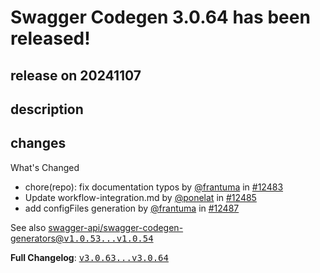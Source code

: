 # Swagger Codegen 3.0.64 has been released!

## release on 20241107

## description

## changes

What's Changed

* chore(repo): fix documentation typos by <a class="user-mention notranslate" data-hovercard-type="user" data-hovercard-url="/users/frantuma/hovercard" data-octo-click="hovercard-link-click" data-octo-dimensions="link_type:self" href="https://github.com/frantuma">@frantuma</a> in <a class="issue-link js-issue-link" data-error-text="Failed to load title" data-id="2594542913" data-permission-text="Title is private" data-url="https://github.com/swagger-api/swagger-codegen/issues/12483" data-hovercard-type="pull_request" data-hovercard-url="/swagger-api/swagger-codegen/pull/12483/hovercard" href="https://github.com/swagger-api/swagger-codegen/pull/12483">#12483</a>
* Update workflow-integration.md by <a class="user-mention notranslate" data-hovercard-type="user" data-hovercard-url="/users/ponelat/hovercard" data-octo-click="hovercard-link-click" data-octo-dimensions="link_type:self" href="https://github.com/ponelat">@ponelat</a> in <a class="issue-link js-issue-link" data-error-text="Failed to load title" data-id="2613953489" data-permission-text="Title is private" data-url="https://github.com/swagger-api/swagger-codegen/issues/12485" data-hovercard-type="pull_request" data-hovercard-url="/swagger-api/swagger-codegen/pull/12485/hovercard" href="https://github.com/swagger-api/swagger-codegen/pull/12485">#12485</a>
* add configFiles generation by <a class="user-mention notranslate" data-hovercard-type="user" data-hovercard-url="/users/frantuma/hovercard" data-octo-click="hovercard-link-click" data-octo-dimensions="link_type:self" href="https://github.com/frantuma">@frantuma</a> in <a class="issue-link js-issue-link" data-error-text="Failed to load title" data-id="2632698485" data-permission-text="Title is private" data-url="https://github.com/swagger-api/swagger-codegen/issues/12487" data-hovercard-type="pull_request" data-hovercard-url="/swagger-api/swagger-codegen/pull/12487/hovercard" href="https://github.com/swagger-api/swagger-codegen/pull/12487">#12487</a>

See also <a class="commit-link" href="https://github.com/swagger-api/swagger-codegen-generators/compare/v1.0.53...v1.0.54">swagger-api/swagger-codegen-generators@<tt>v1.0.53...v1.0.54</tt></a>

<strong>Full Changelog</strong>: <a class="commit-link" href="https://github.com/swagger-api/swagger-codegen/compare/v3.0.63...v3.0.64"><tt>v3.0.63...v3.0.64</tt></a>

